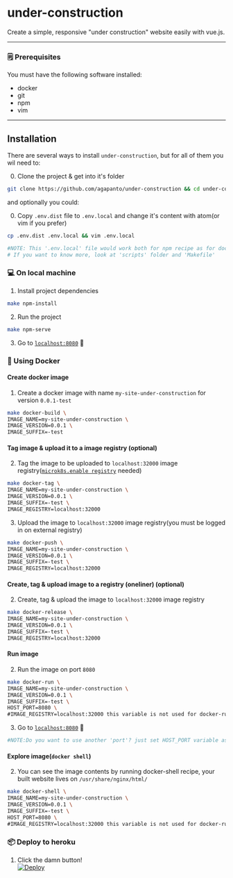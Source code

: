 # under-construction

Create a simple, responsive "under construction" website easily with vue.js.

---
### 🗒️ Prerequisites
You must have the following software installed:
- docker
- git
- npm
- vim

---
## Installation
There are several ways to install `under-construction`, but for all of them you wil need to:

0. Clone the project & get into it's folder
```bash
git clone https://github.com/agapanto/under-construction && cd under-construction
```

and optionally you could:

0. Copy `.env.dist` file to `.env.local` and change it's content with atom(or vim if you prefer)
```bash
cp .env.dist .env.local && vim .env.local
```
```bash
#NOTE: This '.env.local' file would work both for npm recipe as for docker ones.
# If you want to know more, look at 'scripts' folder and 'Makefile'
```

### 💻 On local machine

1. Install project dependencies
```bash
make npm-install
```

2. Run the project
```bash
make npm-serve
```

3. Go to [`localhost:8080`](http://localhost:8080/) 🥳


### 🐋 Using Docker

#### Create docker image

1. Create a docker image with name `my-site-under-construction` for version `0.0.1-test`
```bash
make docker-build \
IMAGE_NAME=my-site-under-construction \
IMAGE_VERSION=0.0.1 \
IMAGE_SUFFIX=-test
```

#### Tag image & upload it to a image registry (optional)

2. Tag the image to be uploaded to `localhost:32000` image registry([`microk8s.enable registry`](https://microk8s.io/docs/registry-built-in) needed)
```bash
make docker-tag \
IMAGE_NAME=my-site-under-construction \
IMAGE_VERSION=0.0.1 \
IMAGE_SUFFIX=-test \
IMAGE_REGISTRY=localhost:32000
```

3. Upload the image to `localhost:32000` image registry(you must be logged in on external registry)
```bash
make docker-push \
IMAGE_NAME=my-site-under-construction \
IMAGE_VERSION=0.0.1 \
IMAGE_SUFFIX=-test \
IMAGE_REGISTRY=localhost:32000
```

#### Create, tag & upload image to a registry (oneliner) (optional)
2. Create, tag & upload the image to `localhost:32000` image registry
```bash
make docker-release \
IMAGE_NAME=my-site-under-construction \
IMAGE_VERSION=0.0.1 \
IMAGE_SUFFIX=-test \
IMAGE_REGISTRY=localhost:32000
```

#### Run image
2. Run the image on port `8080`
```bash
make docker-run \
IMAGE_NAME=my-site-under-construction \
IMAGE_VERSION=0.0.1 \
IMAGE_SUFFIX=-test \
HOST_PORT=8080 \
#IMAGE_REGISTRY=localhost:32000 this variable is not used for docker-run recipe so you can omit it
```

3. Go to [`localhost:8080`](http://localhost:8080/) 🤩
```python
#NOTE:Do you want to use another 'port'? just set HOST_PORT variable as desired
```

#### Explore image(`docker shell`)
2. You can see the image contents by running docker-shell recipe, your built website lives on `/usr/share/nginx/html/`
```bash
make docker-shell \
IMAGE_NAME=my-site-under-construction \
IMAGE_VERSION=0.0.1 \
IMAGE_SUFFIX=-test \
HOST_PORT=8080 \
#IMAGE_REGISTRY=localhost:32000 this variable is not used for docker-run recipe so you can omit it
```

### 📦 Deploy to heroku
1. Click the damn button! \
[![Deploy](https://www.herokucdn.com/deploy/button.png)](https://heroku.com/deploy/?template=https://github.com/agapanto/under-construction)
